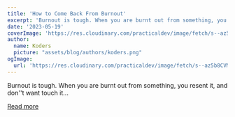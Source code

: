 ```yaml
---
title: 'How to Come Back From Burnout'
excerpt: 'Burnout is tough. When you are burnt out from something, you resent it, and don''t want touch it...'
date: '2023-05-19'
coverImage: 'https://res.cloudinary.com/practicaldev/image/fetch/s--az5b8CVM--/c_imagga_scale,f_auto,fl_progressive,h_420,q_auto,w_1000/https://dev-to-uploads.s3.amazonaws.com/uploads/articles/80qg3r8r4xy10w1kzlze.png'
author:
  name: Koders
  picture: "assets/blog/authors/koders.png"
ogImage:
  url: 'https://res.cloudinary.com/practicaldev/image/fetch/s--az5b8CVM--/c_imagga_scale,f_auto,fl_progressive,h_420,q_auto,w_1000/https://dev-to-uploads.s3.amazonaws.com/uploads/articles/80qg3r8r4xy10w1kzlze.png'
---
```


Burnout is tough. When you are burnt out from something, you resent it, and don''t want touch it...

[Read more](https://dev.to/hb/how-to-come-back-from-burnout-j85)
